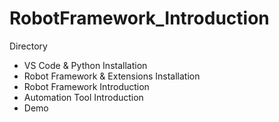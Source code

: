 # RobotFramework_Introduction

Directory
- VS Code & Python Installation
- Robot Framework & Extensions Installation
- Robot Framework Introduction
- Automation Tool Introduction
- Demo
